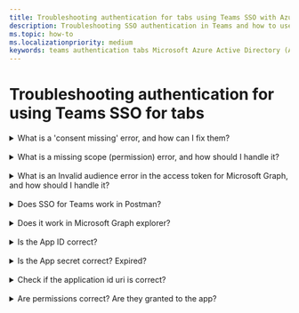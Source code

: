 ```yaml
---
title: Troubleshooting authentication for tabs using Teams SSO with Azure AD
description: Troubleshooting SSO authentication in Teams and how to use it in tabs
ms.topic: how-to
ms.localizationpriority: medium
keywords: teams authentication tabs Microsoft Azure Active Directory (Azure AD)
---
```

# Troubleshooting authentication for using Teams SSO for tabs

<details>
<summary>What is a 'consent missing' error, and how can I fix them?</summary>
If AAD has no record that consent (to the Microsoft Graph resource) was granted to the Tab by the user (or tenant administrator), AAD sends an error message to your web service. Your code must tell the client (for example, in the body of a 403 Forbidden response) how to handle the error:

- If the Tab needs Microsoft Graph scopes that can only be consented to by an admin, your code should throw an error.
- If the only scopes that are needed can be consented to by the user, then your code should fall back to an alternate system of user authentication.

</details>
<br>
<details>
<summary>What is a missing scope (permission) error, and how should I handle it?</summary>
This kind of error should be seen only in development. To handle this error, your server-side code should send a 403 Forbidden response to the client, which should log the error to the console or record it in a log.
</details>
<br>
<details>
<summary>What is an Invalid audience error in the access token for Microsoft Graph, and how should I handle it?</summary>
The server-side code should send a 403 Forbidden response to the client to show a message to the user, and possibly log the error to the console or record it in a log.
</details>
<br>
<details>
<summary>Does SSO for Teams work in Postman?</summary>

</details>
<br>
<details>
<summary>Does it work in Microsoft Graph explorer?</summary>
For more information, please see [Graph explorer](https://developer.microsoft.com/en-us/graph/graph-explorer)

</details>
<br>
<details>
<summary>Is the App ID correct?</summary>

</details>
<br>
<details>
<summary>Is the App secret correct? Expired?</summary>

</details>
<br>
<details>
<summary>Check if the application id uri is correct?</summary>

</details>
<br>
<details>
<summary>Are permissions correct? Are they granted to the app?</summary>

</details>
